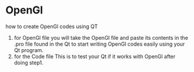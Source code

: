 # OpenGl
how to create OpenGl codes using QT
1. for OpenGl file
    you will take the OpenGl file and paste its contents in the .pro file found in the Qt to start writing OpenGl codes easily using your Qt program.
2. for the Code file
    This is to test your Qt if it works with OpenGl after doing step1.
